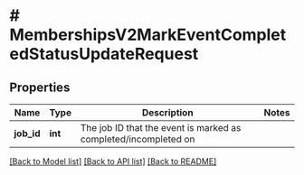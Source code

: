 # # MembershipsV2MarkEventCompletedStatusUpdateRequest

## Properties

Name | Type | Description | Notes
------------ | ------------- | ------------- | -------------
**job_id** | **int** | The job ID that the event is marked as completed/incompleted on |

[[Back to Model list]](../../README.md#models) [[Back to API list]](../../README.md#endpoints) [[Back to README]](../../README.md)
